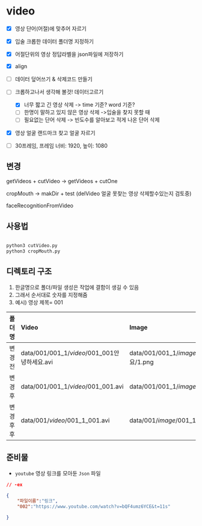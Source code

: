 # video

- [x] 영상 단어(어절)에 맞추어 자르기
- [x] 입술 크롭한 데이터 폴더명 지정하기
- [x] 어절단위의 영상 정답라벨을 json파일에 저장하기
- [x] align
- [ ] 데이터 덮어쓰기 & 삭제코드 만들기

- [ ] 크롭하고나서 생각해 볼것! 데이터고르기
	- [x] 너무 짧고 긴 영상 삭제 -> time 기준? word 기준?
	- [ ] 한명이 말하고 있지 않은 영상 삭제 ->입술을 찾지 못할 때
	- [ ] 필요없는 단어 삭제 -> 빈도수를 알아보고 적게 나온 단어 삭제 

- [x] 영상 얼굴 랜드마크 찾고 얼굴 자르기
- [ ] 30프레임, 프레임 너비: 1920, 높이: 1080



## 변경
getVideos + cutVideo -> getVideos + cutOne

cropMouth -> makDir + test
(delVideo 얼굴 못찾는 영상 삭제할수있는지 검토중)

faceRecognitionFromVideo


## 사용법

```py

python3 cutVideo.py
python3 cropMouth.py
```

## 디렉토리 구조
1. 한글명으로 폴더/파일 생성은 작업에 결함이 생길 수 있음
2. 그래서 순서대로 숫자를 지정해줌
3. 예시) 영상 제목= 001

|폴더명|Video|Image|
|:---|:---|:---|
|변경전|data/001/001_1/*video*/001_001안녕하세요.avi|data/001/001_1/*image*/001_001안녕하세요/1.png|
|변경후|data/001/001_1/*video*/001_001.avi|data/001/001_1/*image*/001_1_001/1.png|
|변경후후|data/001/*video*/001_1_001.avi|data/001/*image*/001_1_001/1.png|



## 준비물
- `youtube` 영상 링크를 모아둔 `Json` 파일

```json
// -ex

{
	"파일이름":"링크",
	"002":"https://www.youtube.com/watch?v=bQF4umz6YCE&t=11s"

}
```

